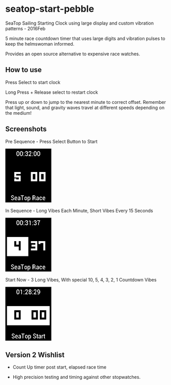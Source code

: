 # seatop-start-pebble
SeaTop Sailing Starting Clock using large display and custom vibration patterns - 2016Feb

5 minute race countdown timer that uses large digits and vibration pulses to keep the helmswoman informed.

Provides an open source alternative to expensive race watches.

## How to use

Press Select to start clock

Long Press + Release select to restart clock

Press up or down to jump to the nearest minute to correct offset. Remember that light, sound, and gravity waves travel at different speeds depending on the medium!

## Screenshots

Pre Sequence - Press Select Button to Start

![Pre Sequence](/screenshots/pebble_screenshot_2016-02-12_00-32-02.png?raw=true "In Sequence")

In Sequence - Long Vibes Each Minute, Short Vibes Every 15 Seconds

![In Sequence](/screenshots/pebble_screenshot_2016-02-12_00-31-39.png?raw=true "Pre Sequence")

Start Now - 3 Long Vibes, With special 10, 5, 4, 3, 2, 1 Countdown Vibes

![Start Now](/screenshots/pebble_screenshot_2016-02-12_01-28-29.png?raw=true "Start Now")


## Version 2 Wishlist

* Count Up timer post start, elapsed race time

* High precision testing and timing against other stopwatches.


